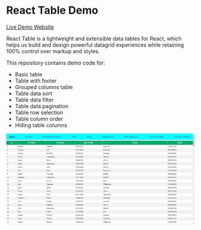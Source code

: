 React Table Demo
================  

[Live Demo Website](https://utkarsh-react-table-demo.netlify.app/)  

React Table is a lightweight and extensible data tables for React, which helps us build and design powerful datagrid experiences while retaining 100% control over markup and styles.  

This repository contains demo code for:  
* Basic table
* Table with footer
* Grouped columns table
* Table data sort
* Table data filter
* Table data pagination
* Table row selection
* Table column order
* Hiding table columns

![Welcome Page](./assets/welcome-page.png)